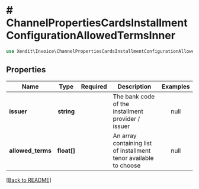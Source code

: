 # # ChannelPropertiesCardsInstallmentConfigurationAllowedTermsInner


```php
use Xendit\Invoice\ChannelPropertiesCardsInstallmentConfigurationAllowedTermsInner;
```

## Properties

| Name | Type | Required | Description | Examples |
|------------|:-------------:|:-------------:|-------------|:-------------:|
| **issuer** | **string** |  | The bank code of the installment provider / issuer | null |
| **allowed_terms** | **float[]** |  | An array containing list of installment tenor available to choose | null |


[[Back to README]](../../README.md)
